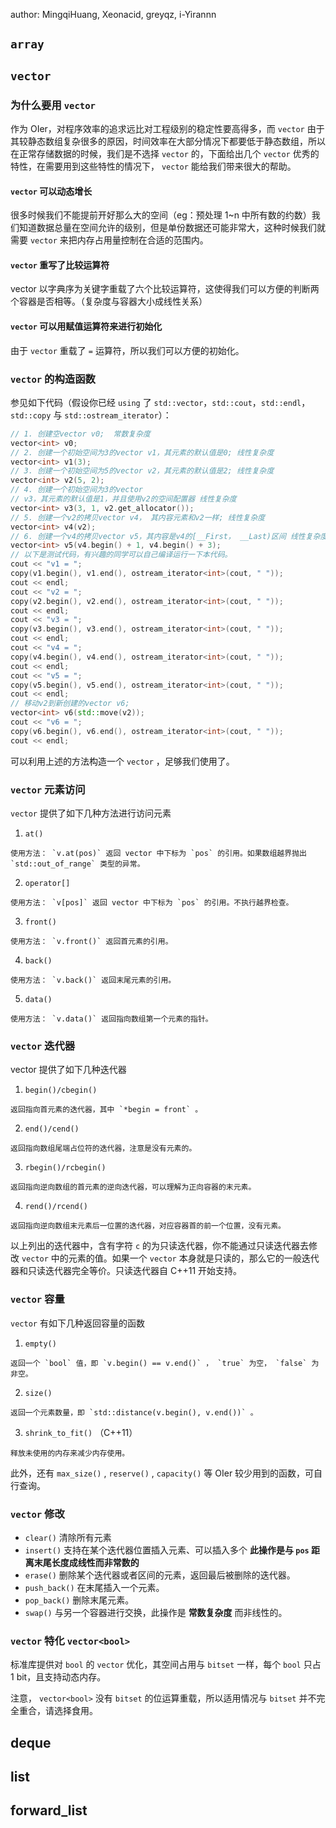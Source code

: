 author: MingqiHuang, Xeonacid, greyqz, i-Yirannn

##  `array`

##  `vector`

### 为什么要用 `vector`

作为 OIer，对程序效率的追求远比对工程级别的稳定性要高得多，而 `vector` 由于其较静态数组复杂很多的原因，时间效率在大部分情况下都要低于静态数组，所以在正常存储数据的时候，我们是不选择 `vector` 的，下面给出几个 `vector` 优秀的特性，在需要用到这些特性的情况下， `vector` 能给我们带来很大的帮助。

#### `vector` 可以动态增长

很多时候我们不能提前开好那么大的空间（eg：预处理 1~n 中所有数的约数）我们知道数据总量在空间允许的级别，但是单份数据还可能非常大，这种时候我们就需要 `vector` 来把内存占用量控制在合适的范围内。

####  `vector` 重写了比较运算符

vector 以字典序为关键字重载了六个比较运算符，这使得我们可以方便的判断两个容器是否相等。（复杂度与容器大小成线性关系）


####  `vector` 可以用赋值运算符来进行初始化

由于 `vector` 重载了 `=` 运算符，所以我们可以方便的初始化。

###  `vector` 的构造函数

参见如下代码（假设你已经 `using` 了 `std::vector`，`std::cout`，`std::endl`，`std::copy` 与 `std::ostream_iterator`）：

```cpp
// 1. 创建空vector v0;  常数复杂度
vector<int> v0;
// 2. 创建一个初始空间为3的vector v1，其元素的默认值是0; 线性复杂度
vector<int> v1(3);
// 3. 创建一个初始空间为5的vector v2，其元素的默认值是2; 线性复杂度
vector<int> v2(5, 2);
// 4. 创建一个初始空间为3的vector
// v3，其元素的默认值是1，并且使用v2的空间配置器 线性复杂度
vector<int> v3(3, 1, v2.get_allocator());
// 5. 创建一个v2的拷贝vector v4， 其内容元素和v2一样; 线性复杂度
vector<int> v4(v2);
// 6. 创建一个v4的拷贝vector v5，其内容是v4的[__First， __Last)区间 线性复杂度
vector<int> v5(v4.begin() + 1, v4.begin() + 3);
// 以下是测试代码，有兴趣的同学可以自己编译运行一下本代码。
cout << "v1 = ";
copy(v1.begin(), v1.end(), ostream_iterator<int>(cout, " "));
cout << endl;
cout << "v2 = ";
copy(v2.begin(), v2.end(), ostream_iterator<int>(cout, " "));
cout << endl;
cout << "v3 = ";
copy(v3.begin(), v3.end(), ostream_iterator<int>(cout, " "));
cout << endl;
cout << "v4 = ";
copy(v4.begin(), v4.end(), ostream_iterator<int>(cout, " "));
cout << endl;
cout << "v5 = ";
copy(v5.begin(), v5.end(), ostream_iterator<int>(cout, " "));
cout << endl;
// 移动v2到新创建的vector v6;
vector<int> v6(std::move(v2));
cout << "v6 = ";
copy(v6.begin(), v6.end(), ostream_iterator<int>(cout, " "));
cout << endl;
```

可以利用上述的方法构造一个 `vector` ，足够我们使用了。

###  `vector` 元素访问

 `vector` 提供了如下几种方法进行访问元素

1.   `at()`

    使用方法： `v.at(pos)` 返回 vector 中下标为 `pos` 的引用。如果数组越界抛出 `std::out_of_range` 类型的异常。

2.   `operator[]`

    使用方法： `v[pos]` 返回 vector 中下标为 `pos` 的引用。不执行越界检查。

3.   `front()`

    使用方法： `v.front()` 返回首元素的引用。

4.   `back()`

    使用方法： `v.back()` 返回末尾元素的引用。

5.   `data()`

    使用方法： `v.data()` 返回指向数组第一个元素的指针。

###  `vector` 迭代器

vector 提供了如下几种迭代器

1.   `begin()/cbegin()`

    返回指向首元素的迭代器，其中 `*begin = front` 。

2.   `end()/cend()`

    返回指向数组尾端占位符的迭代器，注意是没有元素的。

3.   `rbegin()/rcbegin()`

    返回指向逆向数组的首元素的逆向迭代器，可以理解为正向容器的末元素。

4.   `rend()/rcend()`

    返回指向逆向数组末元素后一位置的迭代器，对应容器首的前一个位置，没有元素。

以上列出的迭代器中，含有字符 `c` 的为只读迭代器，你不能通过只读迭代器去修改 `vector` 中的元素的值。如果一个 `vector` 本身就是只读的，那么它的一般迭代器和只读迭代器完全等价。只读迭代器自 C++11 开始支持。

###  `vector` 容量

 `vector` 有如下几种返回容量的函数

1.   `empty()`

    返回一个 `bool` 值，即 `v.begin() == v.end()` ， `true` 为空， `false` 为非空。

2.   `size()`

    返回一个元素数量，即 `std::distance(v.begin(), v.end())` 。

3.   `shrink_to_fit()` （C++11）

    释放未使用的内存来减少内存使用。

此外，还有 `max_size()` , `reserve()` , `capacity()` 等 OIer 较少用到的函数，可自行查询。

###  `vector` 修改

-    `clear()` 清除所有元素
-    `insert()` 支持在某个迭代器位置插入元素、可以插入多个 **此操作是与 `pos` 距离末尾长度成线性而非常数的**
-    `erase()` 删除某个迭代器或者区间的元素，返回最后被删除的迭代器。
-    `push_back()` 在末尾插入一个元素。
-    `pop_back()` 删除末尾元素。
-    `swap()` 与另一个容器进行交换，此操作是 **常数复杂度** 而非线性的。

###  `vector` 特化 `vector<bool>`

标准库提供对 `bool` 的 `vector` 优化，其空间占用与 `bitset` 一样，每个 `bool` 只占 1 bit，且支持动态内存。

注意， `vector<bool>` 没有 `bitset` 的位运算重载，所以适用情况与 `bitset` 并不完全重合，请选择食用。

## deque

## list

## forward_list
